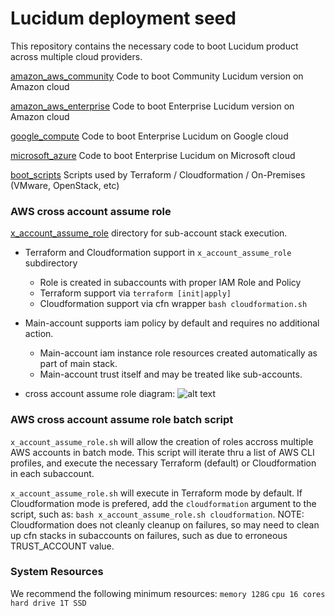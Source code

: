 # Lucidum deployment seed


This repository contains the necessary code to boot Lucidum product across multiple cloud providers.

[amazon_aws_community](amazon_aws_community/README.md) Code to boot Community Lucidum version on Amazon cloud

[amazon_aws_enterprise](amazon_aws_enterprise/README.md) Code to boot Enterprise Lucidum version on Amazon cloud

[google_compute](google_compute/README.md) Code to boot Enterprise Lucidum on Google cloud

[microsoft_azure](microsoft_azure/README.md) Code to boot Enterprise Lucidum on Microsoft cloud

[boot_scripts](boot_scripts/README.md) Scripts used by Terraform / Cloudformation / On-Premises (VMware, OpenStack, etc) 


### AWS cross account assume role

[x_account_assume_role](x_account_assume_role/README.MD) directory for sub-account stack execution.

- Terraform and Cloudformation support in `x_account_assume_role` subdirectory
  * Role is created in subaccounts with proper IAM Role and Policy
  * Terraform support via `terraform [init|apply]`
  * Cloudformation support via cfn wrapper `bash cloudformation.sh`

- Main-account supports iam policy by default and requires no additional action.
  * Main-account iam instance role resources created automatically as part of main stack.
  * Main-account trust itself and may be treated like sub-accounts.


- cross account assume role diagram:
![alt text](https://github.com/LucidumInc/lucidum-deployment-seed/blob/master/assume-role.jpg?raw=true)


### AWS cross account assume role batch script

`x_account_assume_role.sh` will allow the creation of roles accross multiple AWS accounts in batch mode. This script will iterate thru a list of AWS CLI profiles, and execute the necessary Terraform (default) or Cloudformation in each subaccount.

`x_account_assume_role.sh` will execute in Terraform mode by default. If Cloudformation mode is prefered, add the `cloudformation` argument to the script, such as: `bash x_account_assume_role.sh cloudformation`. NOTE: Cloudformation does not cleanly cleanup on failures, so may need to clean up cfn stacks in subaccounts on failures, such as due to erroneous TRUST_ACCOUNT value.


### System Resources

We recommend the following minimum resources:
`memory 128G`
`cpu 16 cores`
`hard drive 1T SSD`
